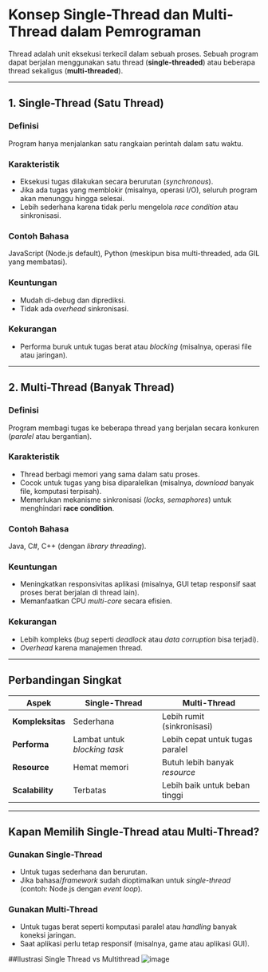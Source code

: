 # Konsep Single-Thread dan Multi-Thread dalam Pemrograman

Thread adalah unit eksekusi terkecil dalam sebuah proses. Sebuah program dapat berjalan menggunakan satu thread (**single-threaded**) atau beberapa thread sekaligus (**multi-threaded**).

---

## 1. Single-Thread (Satu Thread)

### Definisi
Program hanya menjalankan satu rangkaian perintah dalam satu waktu.

### Karakteristik
- Eksekusi tugas dilakukan secara berurutan (*synchronous*).
- Jika ada tugas yang memblokir (misalnya, operasi I/O), seluruh program akan menunggu hingga selesai.
- Lebih sederhana karena tidak perlu mengelola *race condition* atau sinkronisasi.

### Contoh Bahasa
JavaScript (Node.js default), Python (meskipun bisa multi-threaded, ada GIL yang membatasi).

### Keuntungan
- Mudah di-debug dan diprediksi.
- Tidak ada *overhead* sinkronisasi.

### Kekurangan
- Performa buruk untuk tugas berat atau *blocking* (misalnya, operasi file atau jaringan).

---

## 2. Multi-Thread (Banyak Thread)

### Definisi
Program membagi tugas ke beberapa thread yang berjalan secara konkuren (*paralel* atau bergantian).

### Karakteristik
- Thread berbagi memori yang sama dalam satu proses.
- Cocok untuk tugas yang bisa diparalelkan (misalnya, *download* banyak file, komputasi terpisah).
- Memerlukan mekanisme sinkronisasi (*locks*, *semaphores*) untuk menghindari **race condition**.

### Contoh Bahasa
Java, C#, C++ (dengan *library threading*).

### Keuntungan
- Meningkatkan responsivitas aplikasi (misalnya, GUI tetap responsif saat proses berat berjalan di thread lain).
- Memanfaatkan CPU *multi-core* secara efisien.

### Kekurangan
- Lebih kompleks (*bug* seperti *deadlock* atau *data corruption* bisa terjadi).
- *Overhead* karena manajemen thread.

---

## Perbandingan Singkat

| Aspek            | Single-Thread              | Multi-Thread                  |
|------------------|---------------------------|-------------------------------|
| **Kompleksitas** | Sederhana                 | Lebih rumit (sinkronisasi)    |
| **Performa**     | Lambat untuk *blocking task* | Lebih cepat untuk tugas paralel |
| **Resource**     | Hemat memori              | Butuh lebih banyak *resource*   |
| **Scalability**  | Terbatas                  | Lebih baik untuk beban tinggi  |

---

## Kapan Memilih Single-Thread atau Multi-Thread?

### Gunakan Single-Thread
- Untuk tugas sederhana dan berurutan.
- Jika bahasa/*framework* sudah dioptimalkan untuk *single-thread* (contoh: Node.js dengan *event loop*).

### Gunakan Multi-Thread
- Untuk tugas berat seperti komputasi paralel atau *handling* banyak koneksi jaringan.
- Saat aplikasi perlu tetap responsif (misalnya, game atau aplikasi GUI).

##Ilustrasi Single Thread vs Multithread
![image](https://github.com/user-attachments/assets/ed02ab55-3117-41ad-9845-b3390ef5f6a4)

